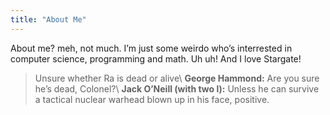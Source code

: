 ```yaml
---
title: "About Me"
---
```


About me? meh, not much. I’m just some weirdo who’s interrested in computer science, programming and math. Uh uh! And I love Stargate!

> Unsure whether Ra is dead or alive\\
> **George Hammond:** Are you sure he’s dead, Colonel?\\
> **Jack O’Neill (with two l):** Unless he can survive a tactical nuclear warhead blown up in his face, positive.
